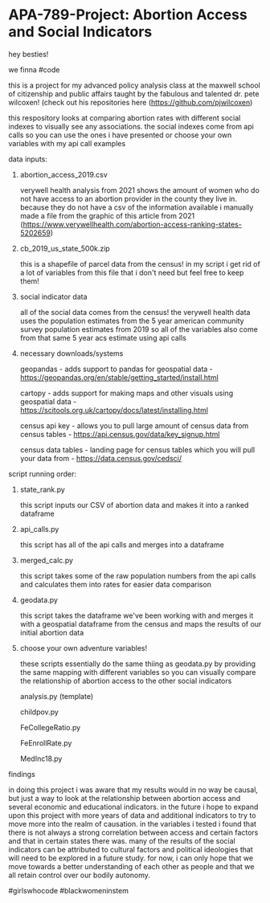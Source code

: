 # APA-789-Project: Abortion Access and Social Indicators
 
hey besties! 

we finna #code

this is a project for my advanced policy analysis class at the maxwell school of citizenship and public affairs taught by the fabulous and talented dr. pete wilcoxen! (check out his repositories here (https://github.com/pjwilcoxen)

this respository looks at comparing abortion rates with different social indexes to visually see any associations. the social indexes come from api calls so you can use the ones i have presented or choose your own variables with my api call examples

data inputs:

1. abortion_access_2019.csv

    verywell health analysis from 2021 shows the amount of women who do not have access to an abortion provider in the county they live in. because they do not have a csv of the information available i manually made a file from the graphic of this article from 2021 (https://www.verywellhealth.com/abortion-access-ranking-states-5202659) 

2. cb_2019_us_state_500k.zip

    this is a shapefile of parcel data from the census! in my script i get rid of a lot of variables from this file that i don't need but feel free to keep them!
    
3. social indicator data

    all of the social data comes from the census! the verywell health data uses the population estimates from the 5 year american community survey population estimates from 2019 so all of the variables also come from that same 5 year acs estimate using api calls 

4. necessary downloads/systems

    geopandas - adds support to pandas for geospatial data - https://geopandas.org/en/stable/getting_started/install.html
    
    cartopy - adds support for making maps and other visuals using geospatial data - https://scitools.org.uk/cartopy/docs/latest/installing.html
   
    census api key - allows you to pull large amount of census data from census tables - https://api.census.gov/data/key_signup.html
    
    census data tables - landing page for census tables which you will pull your data from - https://data.census.gov/cedsci/

script running order:
    
1. state_rank.py
    
    this script inputs our CSV of abortion data and makes it into a ranked dataframe
    
2. api_calls.py

    this script has all of the api calls and merges into a dataframe
    
3. merged_calc.py

    this script takes some of the raw population numbers from the api calls and calculates them into rates for easier data comparison
    
4. geodata.py

    this script takes the dataframe we've been working with and merges it with a geospatial dataframe from the census and maps the results of our initial abortion data
    
5. choose your own adventure variables!

    these scripts essentially do the same thiing as geodata.py by providing the same mapping with different variables so you can visually compare the relationship of abortion access to the other social indicators

    analysis.py (template)
    
    childpov.py
    
    FeCollegeRatio.py
    
    FeEnrollRate.py
    
    MedInc18.py
    
findings

in doing this project i was aware that my results would in no way be causal, but just a way to look at the relationship between abortion access and several economic and educational indicators. in the future i hope to expand upon this project with more years of data and additional indicators to try to move more into the realm of causation. in the variables i tested i found that there is not always a strong correlation between access and certain factors and that in certain states there was. many of the results of the social indicators can be attributed to cultural factors and political ideologies that will need to be explored in a future study. for now, i can only hope that we move towards a better understanding of each other as people and that we all retain control over our bodily autonomy. 
    
#girlswhocode 
#blackwomeninstem